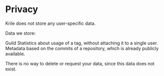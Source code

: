# Privacy

Krile does not store any user-specific data.

Data we store:

Guild Statistics about usage of a tag, without attaching it to a single user.
Metadata based on the commits of a repository, which is already publicly available.

There is no way to delete or request your data, since this data does not exist.
